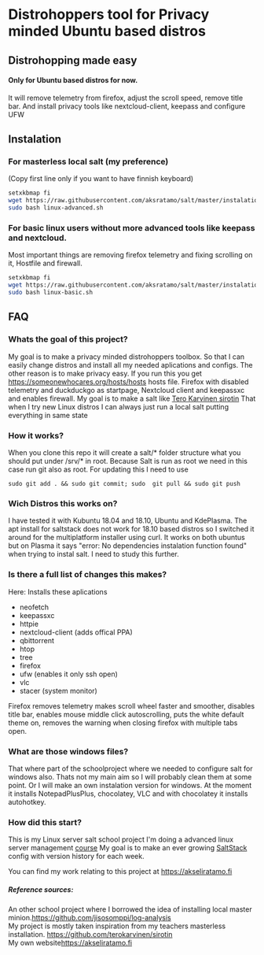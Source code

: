 

# Distrohoppers tool for Privacy minded Ubuntu based distros
## Distrohopping made easy 
#### Only for Ubuntu based distros for now.
It will remove telemetry from firefox, adjust the scroll speed, remove title bar. And install privacy tools like nextcloud-client, keepass and configure UFW


## Instalation
### For masterless local salt (my preference)
(Copy first line only if you want to have finnish keyboard)
```bash
setxkbmap fi
wget https://raw.githubusercontent.com/aksratamo/salt/master/instalation-scripts/linux-advanced.sh
sudo bash linux-advanced.sh
``` 
### For basic linux users without more advanced tools like keepass and nextcloud. 
Most important things are removing firefox telemetry and fixing scrolling on it, Hostfile and firewall.

```bash
setxkbmap fi
wget https://raw.githubusercontent.com/aksratamo/salt/master/instalation-scripts/linux-basic.sh
sudo bash linux-basic.sh
``` 


## FAQ

### Whats the goal of this project?
My goal is to make a privacy minded distrohoppers toolbox. So that I can easily change distros and install all my needed aplications and configs. 
The other reason is to make privacy easy. If you run this you get https://someonewhocares.org/hosts/hosts hosts file. Firefox with disabled telemetry and duckduckgo as startpage, Nextcloud client and keepassxc and enables firewall.
My goal is to make a salt like [Tero Karvinen sirotin](https://github.com/terokarvinen/sirotin)
That when I try new Linux distros I can always just run a local salt putting everything in same state

### How it works?
When you clone this repo it will create a salt/* folder structure what you should put under /srv/* in root. Because Salt is run as root we need in this case run git also as root.
For updating this I need to use 
```
sudo git add . && sudo git commit; sudo  git pull && sudo git push
```
### Wich Distros this works on?
I have tested it with Kubuntu 18.04 and 18.10, Ubuntu and KdePlasma. 
The apt install for saltstack does not work for 18.10 based distros so I switched it around for the multiplatform installer using curl.
It works on both ubuntus but on Plasma it says "error: No dependencies instalation function found" when trying to instal salt. I need to study this further.

### Is there a full list of changes this makes?
Here: 
Installs these aplications
* neofetch
* keepassxc
* httpie
* nextcloud-client (adds offical PPA)
* qbittorrent      
* htop
* tree
* firefox 
* ufw (enables it only ssh open)
* vlc
* stacer (system monitor)

Firefox removes telemetry makes scroll wheel faster and smoother, disables title bar, enables mouse middle click autoscrolling, puts the white default theme on, removes the warning when closing firefox with multiple tabs open.   

### What are those windows files?
That where part of the schoolproject where we needed to configure salt for windows also. Thats not my main aim so I will probably clean them at some point. Or I will make an own instalation version for windows. At the moment it installs NotepadPlusPlus, chocolatey, VLC and with chocolatey it installs autohotkey.
### How did this start?
This is my Linux server salt school project
I'm doing a advanced linux server management [course](http://terokarvinen.com/2018/aikataulu-%e2%80%93-palvelinten-hallinta-ict4tn022-3004-ti-ja-3002-to-%e2%80%93-loppukevat-2018-5p)
My goal is to make an ever growing [SaltStack](https://www.saltstack.com/) config with version history for each week. 

You can find my work relating to this project at 
<https://akseliratamo.fi>


##### Reference sources:
An other school project where I borrowed the idea of installing local master minion.<https://github.com/jisosomppi/log-analysis>  
My project is mostly taken inspiration from my teachers masterless installation.
<https://github.com/terokarvinen/sirotin>  
My own website<https://akseliratamo.fi>
